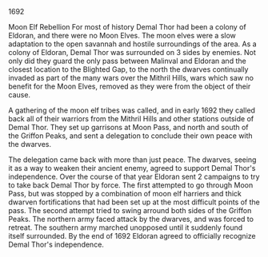 1692






Moon Elf Rebellion
For most of history Demal Thor had been a colony of Eldoran, and there were no Moon Elves. The moon elves were a slow adaptation to the open savannah and hostile surroundings of the area. As a colony of Eldoran, Demal Thor was surrounded on 3 sides by enemies. Not only did they guard the only pass between Malinval and Eldoran and the closest location to the Blighted Gap, to the north the dwarves continually invaded as part of the many wars over the Mithril Hills, wars which saw no benefit for the Moon Elves, removed as they were from the object of their cause.

A gathering of the moon elf tribes was called, and in early 1692 they called back all of their warriors from the Mithril Hills and other stations outside of Demal Thor. They set up garrisons at Moon Pass, and north and south of the Griffon Peaks, and sent a delegation to conclude their own peace with the dwarves.

The delegation came back with more than just peace. The dwarves, seeing it as a way to weaken their ancient enemy, agreed to support Demal Thor's independence. Over the course of that year Eldoran sent 2 campaigns to try to take back Demal Thor by force. The first attempted to go through Moon Pass, but was stopped by a combination of moon elf harriers and thick dwarven fortifications that had been set up at the most difficult points of the pass. The second attempt tried to swing arround both sides of the Griffon Peaks. The northern army faced attack by the dwarves, and was forced to retreat. The southern army marched unopposed until it suddenly found itself surrounded. By the end of 1692 Eldoran agreed to officially recognize Demal Thor's independence.